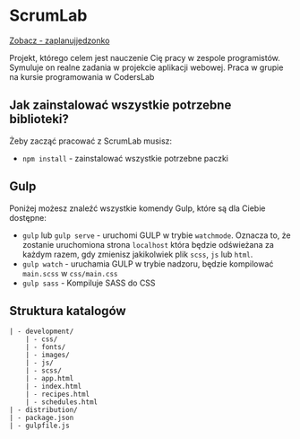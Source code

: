 

# ScrumLab

 
<a href='https://zaplanujjedzonko.netlify.app/' target="blank" > Zobacz - zaplanujjedzonko </a>

Projekt, którego celem jest nauczenie Cię pracy w zespole programistów.  Symuluje on realne zadania
w projekcie aplikacji webowej. 
Praca w grupie na kursie programowania w CodersLab

## Jak zainstalować wszystkie potrzebne biblioteki?
Żeby zacząć pracować z ScrumLab musisz:
* `npm install` - zainstalować wszystkie potrzebne paczki

## Gulp
Poniżej możesz znaleźć wszystkie komendy Gulp, które są dla Ciebie dostępne:
* `gulp` lub `gulp serve`  - uruchomi GULP w trybie `watchmode`. Oznacza to, że zostanie uruchomiona strona `localhost` która będzie odświeżana za każdym razem, gdy zmienisz jakikolwiek plik `scss`, `js` lub `html`.
* `gulp watch` - uruchamia GULP w trybie nadzoru, będzie kompilować `main.scss` w `css/main.css`
* `gulp sass` - Kompiluje SASS do CSS

## Struktura katalogów
```
| - development/
	| - css/      
	| - fonts/
	| - images/  
	| - js/
	| - scss/
	| - app.html  
	| - index.html  
	| - recipes.html    
	| - schedules.html
| - distribution/
| - package.json
| - gulpfile.js
```

